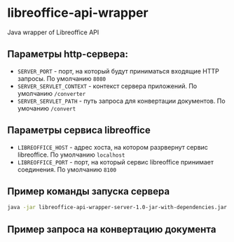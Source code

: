 # libreoffice-api-wrapper
Java wrapper of Libreoffice API

## Параметры http-сервера:
* ```SERVER_PORT``` - порт, на который будут приниматься входящие HTTP запросы. По умолчанию ```8080```
* ```SERVER_SERVLET_CONTEXT``` - контекст сервера приложений. По умолчанию ```/converter```
* ```SERVER_SERVLET_PATH``` - путь запроса для конвертации документов. По умочанию ```/convert```

## Параметры сервиса libreoffice
* ```LIBREOFFICE_HOST``` - адрес хоста, на котором разрвернут сервис libreoffice. По умолчанию ```localhost```
* ```LIBREOFFICE_PORT``` - порт, на который сервис libreoffice принимает соединения. По умолчанию ```8100```

## Пример команды запуска сервера
```bash
java -jar libreoffice-api-wrapper-server-1.0-jar-with-dependencies.jar
```

## Пример запроса на конвертацию документа
```bash

```
